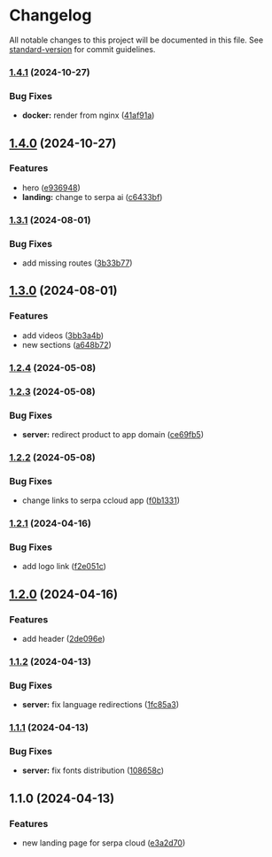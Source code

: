 # Changelog

All notable changes to this project will be documented in this file. See [standard-version](https://github.com/conventional-changelog/standard-version) for commit guidelines.

### [1.4.1](https://github.com/yellow-code-io/serpacloud/compare/v1.4.0...v1.4.1) (2024-10-27)


### Bug Fixes

* **docker:** render from nginx ([41af91a](https://github.com/yellow-code-io/serpacloud/commit/41af91a4d60ab52baeb975a8514b4aaf65ad89c7))

## [1.4.0](https://github.com/yellow-code-io/serpacloud/compare/v1.3.1...v1.4.0) (2024-10-27)


### Features

* hero ([e936948](https://github.com/yellow-code-io/serpacloud/commit/e936948a43bb1aa55fa27e53daad49a55fcfc326))
* **landing:** change to serpa ai ([c6433bf](https://github.com/yellow-code-io/serpacloud/commit/c6433bf9a9ee121b480b95ae0d790d678c8afdd9))

### [1.3.1](https://github.com/yellow-code-io/serpacloud/compare/v1.3.0...v1.3.1) (2024-08-01)


### Bug Fixes

* add missing routes ([3b33b77](https://github.com/yellow-code-io/serpacloud/commit/3b33b772a59daee1d5dce4b15b59fa53d5001985))

## [1.3.0](https://github.com/yellow-code-io/serpacloud/compare/v1.2.4...v1.3.0) (2024-08-01)


### Features

* add videos ([3bb3a4b](https://github.com/yellow-code-io/serpacloud/commit/3bb3a4b9685ea631770070a46ed0fc9df1c2448d))
* new sections ([a648b72](https://github.com/yellow-code-io/serpacloud/commit/a648b72c7e7dd3ae1fc5912c185e063731d27c27))

### [1.2.4](https://github.com/yellow-code-io/serpacloud/compare/v1.2.3...v1.2.4) (2024-05-08)

### [1.2.3](https://github.com/yellow-code-io/serpacloud/compare/v1.2.2...v1.2.3) (2024-05-08)


### Bug Fixes

* **server:** redirect product to app domain ([ce69fb5](https://github.com/yellow-code-io/serpacloud/commit/ce69fb50ce280661a9cfb139e9a3a06bf2007277))

### [1.2.2](https://github.com/yellow-code-io/serpacloud/compare/v1.2.1...v1.2.2) (2024-05-08)


### Bug Fixes

* change links to serpa ccloud app ([f0b1331](https://github.com/yellow-code-io/serpacloud/commit/f0b133198734a56d0dcb31ac24daf4ec51eb761f))

### [1.2.1](https://github.com/yellow-code-io/serpacloud/compare/v1.2.0...v1.2.1) (2024-04-16)


### Bug Fixes

* add logo link ([f2e051c](https://github.com/yellow-code-io/serpacloud/commit/f2e051c27870218f038d99fad78bc6d3e6526892))

## [1.2.0](https://github.com/yellow-code-io/serpacloud/compare/v1.1.2...v1.2.0) (2024-04-16)


### Features

* add header ([2de096e](https://github.com/yellow-code-io/serpacloud/commit/2de096e8ebef50f6e5957c00825ac00608704d2d))

### [1.1.2](https://github.com/yellow-code-io/serpacloud/compare/v1.1.1...v1.1.2) (2024-04-13)


### Bug Fixes

* **server:** fix language redirections ([1fc85a3](https://github.com/yellow-code-io/serpacloud/commit/1fc85a3fb949dd59f666c7690884bd72fb8ae150))

### [1.1.1](https://github.com/yellow-code-io/serpacloud/compare/v1.1.0...v1.1.1) (2024-04-13)


### Bug Fixes

* **server:** fix fonts distribution ([108658c](https://github.com/yellow-code-io/serpacloud/commit/108658c227ad8d08b366161bed377471aef6f7e4))

## 1.1.0 (2024-04-13)


### Features

* new landing page for serpa cloud ([e3a2d70](https://github.com/yellow-code-io/serpacloud/commit/e3a2d70dc8eeb927a16a997f1c68d7367d96948e))
